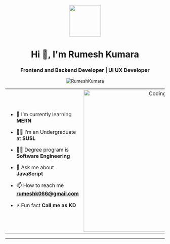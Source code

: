 <p align="center" ><img  src = "https://github.com/7oSkaaa/7oSkaaa/blob/main/Images/about_me.gif?raw=true" width = 100px></p>
<h1 align="center">Hi 👋, I'm Rumesh Kumara</h1>
<h3 align="center">Frontend and Backend Developer | UI UX Developer</h3>
<p align="center"> <img src="https://komarev.com/ghpvc/?username=RumeshKumara&label=Profile%20views&color=0e75b6&style=flat" alt="RumeshKumara" /> </p>

<table align="center">
<tr border="none">
<td width="50%" align="left">
  
- 🌱 I’m currently learning **MERN**

- 🧑‍🎓 I’m an Undergraduate at **SUSL**
  
- 🧑‍🎓 Degree program is **Software Engineering**

- 💬 Ask me about **JavaScript**

- 📫 How to reach me **rumeshk066@gmail.com**
  
- ⚡ Fun fact **Call me as KD**

</td>
<td width="50%" align="center">

  <img align="center" alt="Coding" width="450" src="https://repository-images.githubusercontent.com/588181932/e36ec678-7984-4cdd-8e4c-a3932772ff8e">

  
  </td>
</tr>
</table>

---
